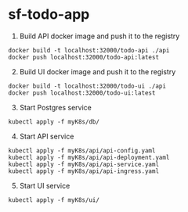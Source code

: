 # sf-todo-app

1. Build API docker image and push it to the registry
```console
docker build -t localhost:32000/todo-api ./api
docker push localhost:32000/todo-api:latest
```

2. Build UI docker image and push it to the registry
```console
docker build -t localhost:32000/todo-ui ./api
docker push localhost:32000/todo-ui:latest
```

3. Start Postgres service
```console
kubectl apply -f myK8s/db/
```

4. Start API service
```console
kubectl apply -f myK8s/api/api-config.yaml
kubectl apply -f myK8s/api/api-deployment.yaml
kubectl apply -f myK8s/api/api-service.yaml
kubectl apply -f myK8s/api/api-ingress.yaml
```

5. Start UI service
```console
kubectl apply -f myK8s/ui/
```
